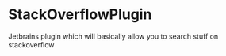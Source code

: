 # StackOverflowPlugin
Jetbrains plugin which will  basically allow you to search stuff on stackoverflow
